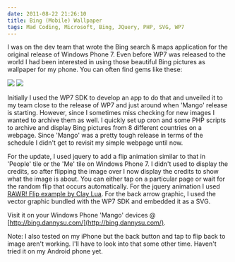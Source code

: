 ```yaml
---
date: 2011-08-22 21:26:10
title: Bing (Mobile) Wallpaper
tags: Mad Coding, Microsoft, Bing, JQuery, PHP, SVG, WP7
---
```

I was on the dev team that wrote the Bing search & maps application for the
original release of Windows Phone 7. Even before WP7 was released to the world
I had been interested in using those beautiful Bing pictures as wallpaper for
my phone. You can often find gems like these:

![](http://asset0.dannysu.com/ahBzfmltYWdlZGF0YXN0b3JlcgwLEgVpbWFnZRjpBww)
![](http://asset0.dannysu.com/ahBzfmltYWdlZGF0YXN0b3JlcgsLEgVpbWFnZRgBDA)

Initially I used the WP7 SDK to develop an app to do that and unveiled it to my
team close to the release of WP7 and just around when 'Mango' release is
starting. However, since I sometimes miss checking for new images I wanted to
archive them as well. I quickly set up cron and some PHP scripts to archive and
display Bing pictures from 8 different countries on a webpage. Since 'Mango'
was a pretty tough release in terms of the schedule I didn't get to revisit my
simple webpage until now.

For the update, I used jquery to add a flip animation similar to that in
'People' tile or the 'Me' tile on Windows Phone 7. I didn't used to display the
credits, so after flipping the image over I now display the credits to show
what the image is about. You can either tap on a particular page or wait for
the random flip that occurs automatically. For the jquery animation I used
[RAWR! Flip example by Clay Lua][1]. For the back arrow graphic, I used the
vector graphic bundled with the WP7 SDK and embedded it as a SVG.

Visit it on your Windows Phone 'Mango' devices @
[http://bing.dannysu.com/](http://bing.dannysu.com/).

Note: I also tested on my iPhone but the back button and tap to flip back to
image aren't working. I'll have to look into that some other time. Haven't
tried it on my Android phone yet.

  [1]: http://hungred.com/wp-content/uploads/2009/04/demo-rawrflip.html
